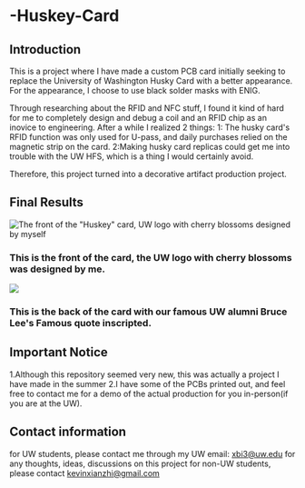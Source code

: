 # -Huskey-Card

## Introduction

This is a project where I have made a custom PCB card initially seeking to replace the University of Washington Husky Card with a better appearance. 
For the appearance, I choose to use black solder masks with ENIG.

Through researching about the RFID and NFC stuff, I found it kind of hard for me to completely design and debug a coil and an RFID chip as an inovice to engineering. After a while I realized 2 things: 1: The husky card's RFID function was only used for U-pass, and daily purchases relied on the magnetic strip on the card. 2:Making husky card replicas could get me into trouble with the UW HFS, which is a thing I would certainly avoid. 

Therefore, this project turned into a decorative artifact production project. 

## Final Results

![The front of the "Huskey" card, UW logo with cherry blossoms designed by myself](./DSC09742.jpg)

### This is the front of the card, the UW logo with cherry blossoms was designed by me.

![](./DSC09757.jpg)

### This is the back of the card with our famous UW alumni Bruce Lee's Famous quote inscripted. 

## Important Notice

1.Although this repository seemed very new, this was actually a project I have made in the summer
2.I have some of the PCBs printed out, and feel free to contact me for a demo of the actual production for you in-person(if you are at the UW). 

## Contact information

for UW students, please contact me through my UW email: xbi3@uw.edu for any thoughts, ideas, discussions on this project
for non-UW students, please contact kevinxianzhi@gmail.com

